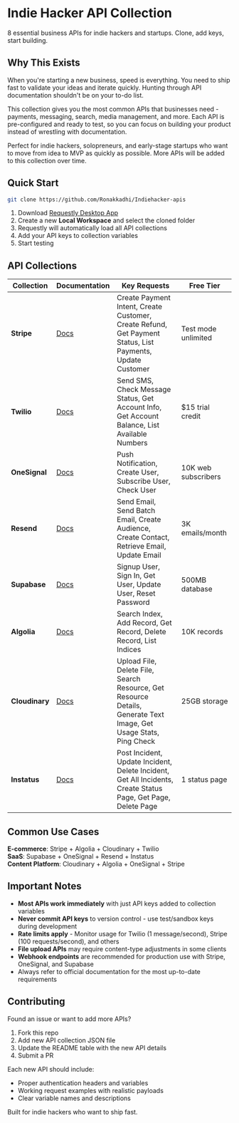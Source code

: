 # Indie Hacker API Collection

8 essential business APIs for indie hackers and startups. Clone, add keys, start building.

## Why This Exists

When you're starting a new business, speed is everything. You need to ship fast to validate your ideas and iterate quickly. Hunting through API documentation shouldn't be on your to-do list.

This collection gives you the most common APIs that businesses need - payments, messaging, search, media management, and more. Each API is pre-configured and ready to test, so you can focus on building your product instead of wrestling with documentation.

Perfect for indie hackers, solopreneurs, and early-stage startups who want to move from idea to MVP as quickly as possible. More APIs will be added to this collection over time.

## Quick Start

```bash
git clone https://github.com/Ronakkadhi/Indiehacker-apis
```

1. Download [Requestly Desktop App](https://requestly.io/desktop/)
2. Create a new **Local Workspace** and select the cloned folder
3. Requestly will automatically load all API collections
4. Add your API keys to collection variables
5. Start testing

## API Collections

| Collection | Documentation | Key Requests | Free Tier |
|------------|---------------|--------------|-----------|
| **Stripe** | [Docs](https://stripe.com/docs/api) | Create Payment Intent, Create Customer, Create Refund, Get Payment Status, List Payments, Update Customer | Test mode unlimited |
| **Twilio** | [Docs](https://www.twilio.com/docs) | Send SMS, Check Message Status, Get Account Info, Get Account Balance, List Available Numbers | $15 trial credit |
| **OneSignal** | [Docs](https://documentation.onesignal.com/) | Push Notification, Create User, Subscribe User, Check User | 10K web subscribers |
| **Resend** | [Docs](https://resend.com/docs) | Send Email, Send Batch Email, Create Audience, Create Contact, Retrieve Email, Update Email | 3K emails/month |
| **Supabase** | [Docs](https://supabase.com/docs) | Signup User, Sign In, Get User, Update User, Reset Password | 500MB database |
| **Algolia** | [Docs](https://www.algolia.com/doc/) | Search Index, Add Record, Get Record, Delete Record, List Indices | 10K records |
| **Cloudinary** | [Docs](https://cloudinary.com/documentation) | Upload File, Delete File, Search Resource, Get Resource Details, Generate Text Image, Get Usage Stats, Ping Check | 25GB storage |
| **Instatus** | [Docs](https://instatus.com/help/api) | Post Incident, Update Incident, Delete Incident, Get All Incidents, Create Status Page, Get Page, Delete Page | 1 status page |

## Common Use Cases

**E-commerce**: Stripe + Algolia + Cloudinary + Twilio  
**SaaS**: Supabase + OneSignal + Resend + Instatus  
**Content Platform**: Cloudinary + Algolia + OneSignal + Stripe

## Important Notes

- **Most APIs work immediately** with just API keys added to collection variables
- **Never commit API keys** to version control - use test/sandbox keys during development
- **Rate limits apply** - Monitor usage for Twilio (1 message/second), Stripe (100 requests/second), and others
- **File upload APIs** may require content-type adjustments in some clients
- **Webhook endpoints** are recommended for production use with Stripe, OneSignal, and Supabase
- Always refer to official documentation for the most up-to-date requirements

## Contributing

Found an issue or want to add more APIs?

1. Fork this repo
2. Add new API collection JSON file
3. Update the README table with the new API details
4. Submit a PR

Each new API should include:
- Proper authentication headers and variables
- Working request examples with realistic payloads
- Clear variable names and descriptions

Built for indie hackers who want to ship fast.
